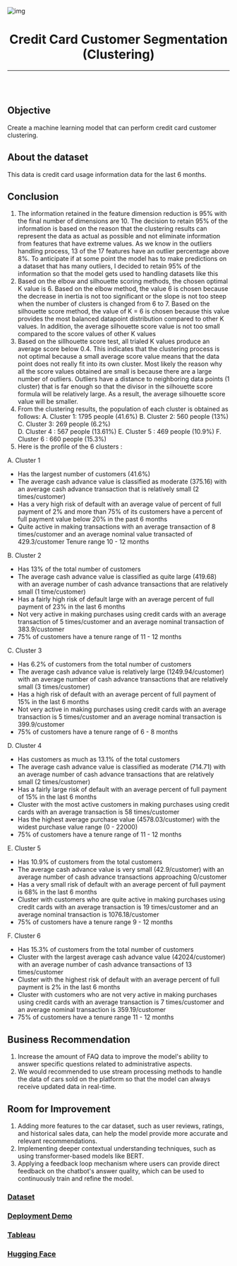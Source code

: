 ![img](https://miro.medium.com/v2/resize:fit:828/format:webp/0*roEnqE5qSiUbTJkp.jpg)

<center>

<h1>Credit Card Customer Segmentation (Clustering)</h1>

---

</center>

<br />
<br />

## **Objective**
Create a machine learning model that can perform credit card customer clustering.

## **About the dataset**

This data is credit card usage information data for the last 6 months.

## **Conclusion**

1. The information retained in the feature dimension reduction is 95% with the final number of dimensions are 10. The decision to retain 95% of the information is based on the reason that the clustering results can represent the data as actual as possible and not eliminate information from features that have extreme values. As we know in the outliers handling process, 13 of the 17 features have an outlier percentage above 8%. To anticipate if at some point the model has to make predictions on a dataset that has many outliers, I decided to retain 95% of the information so that the model gets used to handling datasets like this
2. Based on the elbow and silhouette scoring methods, the chosen optimal K value is 6. Based on the elbow method, the value 6 is chosen because the decrease in inertia is not too significant or the slope is not too steep when the number of clusters is changed from 6 to 7. Based on the silhouette score method, the value of K = 6 is chosen because this value provides the most balanced datapoint distribution compared to other K values. In addition, the average silhouette score value is not too small compared to the score values ​​of other K values
3. Based on the sillhouette score test, all trialed K values produce an average score below 0.4. This indicates that the clustering process is not optimal because a small average score value means that the data point does not really fit into its own cluster. Most likely the reason why all the score values obtained are small is because there are a large number of outliers. Outliers have a distance to neighboring data points (1 cluster) that is far enough so that the divisor in the silhouette score formula will be relatively large. As a result, the average silhouette score value will be smaller.
4. From the clustering results, the population of each cluster is obtained as follows:
  A. Cluster 1: 1795 people (41.6%)
  B. Cluster 2: 560 people (13%)
  C. Cluster 3: 269 people (6.2%)  
  D. Cluster 4 : 567 people (13.61%)
  E. Cluster 5 : 469 people (10.9%)
  F. Cluster 6 : 660 people (15.3%)
5. Here is the profile of the 6 clusters :
   
  A. Cluster 1
  - Has the largest number of customers (41.6%) 
  - The average cash advance value is classified as moderate (375.16) with an average cash advance transaction that is relatively small (2 times/customer) 
  - Has a very high   risk of default with an average value of percent of full payment of 2% and more than 75% of its customers have a percent of full payment value below 20% in the past 6 months
  - Quite active in making transactions    with an average transaction of 8 times/customer and an average nominal value transacted of 429.3/customer Tenure range 10 - 12 months

  B. Cluster 2
  - Has 13% of the total number of customers
  - The average cash advance value is classified as quite large (419.68) with an average number of cash advance transactions that are relatively small (1 time/customer)
  - Has a fairly high risk of default large with an average percent of full payment of 23% in the last 6 months
  - Not very active in making purchases using credit cards with an average transaction of 5 times/customer and an average nominal transaction of 383.9/customer
  - 75% of customers have a tenure range of 11 - 12 months

  C. Cluster 3
  - Has 6.2% of customers from the total number of customers
  - The average cash advance value is relatively large (1249.94/customer) with an average number of cash advance transactions that are relatively small (3 times/customer)
  - Has a high risk of default with an average percent of full payment of 15% in the last 6 months
  - Not very active in making purchases using credit cards with an average transaction is 5 times/customer and an average nominal transaction is 399.9/customer
  - 75% of customers have a tenure range of 6 - 8 months

  D. Cluster 4
  - Has customers as much as 13.1% of the total customers
  - The average cash advance value is classified as moderate (714.71) with an average number of cash advance transactions that are relatively small (2 times/customer)
  - Has a fairly large risk of default with an average percent of full payment of 15% in the last 6 months
  - Cluster with the most active customers in making purchases using credit cards with an average transaction is 58 times/customer
  - Has the highest average purchase value (4578.03/customer) with the widest purchase value range (0 - 22000)
  - 75% of customers have a tenure range of 11 - 12 months

  E. Cluster 5
  - Has 10.9% of customers from the total customers
  - The average cash advance value is very small (42.9/customer) with an average number of cash advance transactions approaching 0/customer
  - Has a very small risk of default with an average percent of full payment is 68% in the last 6 months
  - Cluster with customers who are quite active in making purchases using credit cards with an average transaction is 19 times/customer and an average nominal transaction is 1076.18/customer
  - 75% of customers have a tenure range 9 - 12 months

  F. Cluster 6
  - Has 15.3% of customers from the total number of customers
  - Cluster with the largest average cash advance value (42024/customer) with an average number of cash advance transactions of 13 times/customer
  - Cluster with the highest risk of default with an average percent of full payment is 2% in the last 6 months
  - Cluster with customers who are not very active in making purchases using credit cards with an average transaction is 7 times/customer and an average nominal transaction is 359.19/customer
  - 75% of customers have a tenure range 11 - 12 months

## **Business Recommendation**

1. Increase the amount of FAQ data to improve the model's ability to answer specific questions related to administrative aspects.    
2. We would recommended to use stream processing methods to handle the data of cars sold on the platform so that the model can always receive updated data in real-time.

## **Room for Improvement**

1. Adding more features to the car dataset, such as user reviews, ratings, and historical sales data, can help the model provide more accurate and relevant recommendations.
2. Implementing deeper contextual understanding techniques, such as using transformer-based models like BERT.
3. Applying a feedback loop mechanism where users can provide direct feedback on the chatbot's answer quality, which can be used to continuously train and refine the model.

### [**Dataset**](https://www.kaggle.com/datasets/indraputra21/used-car-listings-in-indonesia?select=used_car.csv)
### [**Deployment Demo**](https://drive.google.com/file/d/18srgZGhkPxruex62RCXlwg3URjR7Puq8/view?usp=sharing)
### [**Tableau**](https://public.tableau.com/app/profile/ahmad.dani.rifai/viz/CarListing_17223143129200/Dashboard1?publish=yes)
### [**Hugging Face**](https://huggingface.co/spaces/vickybelario/project01)
